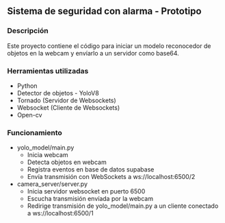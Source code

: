 ## Sistema de seguridad con alarma - Prototipo

### Descripción
Este proyecto contiene el código para iniciar un modelo reconocedor de objetos en la webcam y envíarlo a un servidor como base64.


### Herramientas utilizadas
- Python
- Detector de objetos - YoloV8
- Tornado (Servidor de Websockets)
- Websocket (Cliente de Websockets)
- Open-cv

### Funcionamiento
- yolo_model/main.py
  - Inicia webcam 
  - Detecta objetos en webcam
  - Registra eventos en base de datos supabase
  - Envía transmisión con WebSockets a ws://localhost:6500/2
- camera_server/server.py
  - Inicia servidor websocket en puerto 6500
  - Escucha transmisión envíada por la webcam
  - Redirige transmisión de yolo_model/main.py a un cliente conectado a ws://localhost:6500/1
